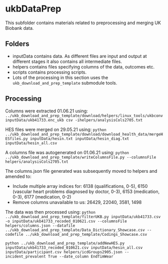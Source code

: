 # ukbDataPrep

This subfolder contains materials related to preprocessing and merging UK Biobank data.

## Folders 

- inputData contains data. As different files are input and output at different stages it also contains all intermediate files.
- helpers contains files specifying columns of the data, outcomes etc. 
- scripts contains processing scripts. 
- Lots of the processing in this section uses the `ukb_download_and_prep_template` submodule tools. 

## Processing

Columns were extracted 01.06.21 using: 
`../ukb_download_and_prep_template/download/helpers/linux_tools/ukbconv inputData/ukb41733.enc_ukb csv -ihelpers/analysisCols2705.txt`  

HES files were merged on 29.05.21 using: 
`python ../ukb_download_and_prep_template/download/download_health_data/mergeHESfiles.py inputData/hesin.txt inputData/hesin_diag.txt inputData/hesin_all.csv`

A columns file was autogenerated on 01.06.21 using: 
`python ../ukb_download_and_prep_template/writeColumnsFile.py --columnsFile helpers/analysisCols2705.txt`

The columns.json file generated was subsequently moved to helpers and amended to: 
- Include multiple array indices for: 6138 (qualifications, 0-5), 6150 (vascular heart problems diagnosed by doctor, 0-3), 6153 (medication, 0-3), 6177 (medication, 0-2)
- Remove columns unavailable to us: 26429, 22040, 3581, 1498

The data was then processed using: 
`python ../ukb_download_and_prep_template/filterUKB.py inputData/ukb41733.csv -o inputData/ukb41733_recoded_010621.csv --columnsFile helpers/columns.json --datafile ../ukb_download_and_prep_template/Data_Dictionary_Showcase.csv --codefile ../ukb_download_and_prep_template/Codings_Showcase.csv`

`python ../ukb_download_and_prep_template/addNewHES.py inputData/ukb41733_recoded_010621.csv inputData/hesin_all.csv inputData/participant.csv helpers/icdGroups2905.json --incident_prevalent True --date_column EndTimWear`
